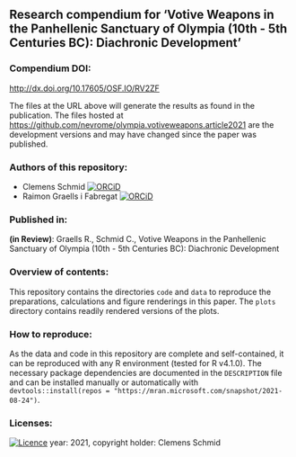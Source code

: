 ## Research compendium for ‘Votive Weapons in the Panhellenic Sanctuary of Olympia (10th - 5th Centuries BC): Diachronic Development’

### Compendium DOI:

<http://dx.doi.org/10.17605/OSF.IO/RV2ZF>

The files at the URL above will generate the results as found in the publication. The files hosted at <https://github.com/nevrome/olympia.votiveweapons.article2021> are the development versions and may have changed since the paper was published.

### Authors of this repository:

- Clemens Schmid [![ORCiD](https://img.shields.io/badge/ORCiD-0000--0003--3448--5715-green.svg)](http://orcid.org/0000-0003-3448-5715)
- Raimon Graells i Fabregat [![ORCiD](https://img.shields.io/badge/ORCiD-0000--0003--3448--5715-green.svg)](http://orcid.org/0000-0002-9057-7510)

### Published in:

**(in Review)**: Graells R., Schmid C., Votive Weapons in the Panhellenic Sanctuary of Olympia (10th - 5th Centuries BC): Diachronic Development

### Overview of contents:

This repository contains the directories `code` and `data` to reproduce the preparations, calculations and figure renderings in this paper. The `plots` directory contains readily rendered versions of the plots.

### How to reproduce:

As the data and code in this repository are complete and self-contained, it can be reproduced with any R environment (tested for R v4.1.0). The necessary package dependencies are documented in the `DESCRIPTION` file and can be installed manually or automatically with `devtools::install(repos = "https://mran.microsoft.com/snapshot/2021-08-24")`.

### Licenses:

[![Licence](https://img.shields.io/github/license/mashape/apistatus.svg)](http://choosealicense.com/licenses/mit/) year: 2021, copyright holder: Clemens Schmid
